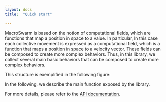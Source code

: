 ```yaml
---
layout: docs
title:  "Quick start"

---
```


MacroSwarm is based on the notion of computational fields, which are functions that map a position in space to a value.
In particular, In this case each collective movement is expressed as a computational field,
which is a function that maps a position in space to a velocity vector.
These fields can be composed to create more complex behaviors.
Thus, in this library, we collect several main basic behaviors that can be composed to create more complex behaviors.

This structure is exemplified in the following figure:

In the following, we describe the main function exposed by the library.

For more details, please refer to the [API documentation](https://scafi.github.io/macro-swarm/api/it/unibo/scafi/index.html).